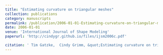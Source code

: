 ```yaml
---
title: "Estimating curvature on triangular meshes"
collection: publications
category: manuscripts
permalink: /publication/2006-01-01-Estimating-curvature-on-triangular-meshes
date: 2006-01-01
venue: 'International Journal of Shape Modeling'
paperurl: 'http://cindygr.github.io/files/ijsm2006c.pdf'

citation: ' Tim Gatzke,  Cindy Grimm, &quot;Estimating curvature on triangular meshes.&quot; International Journal of Shape Modeling, 2006.'
---
```


